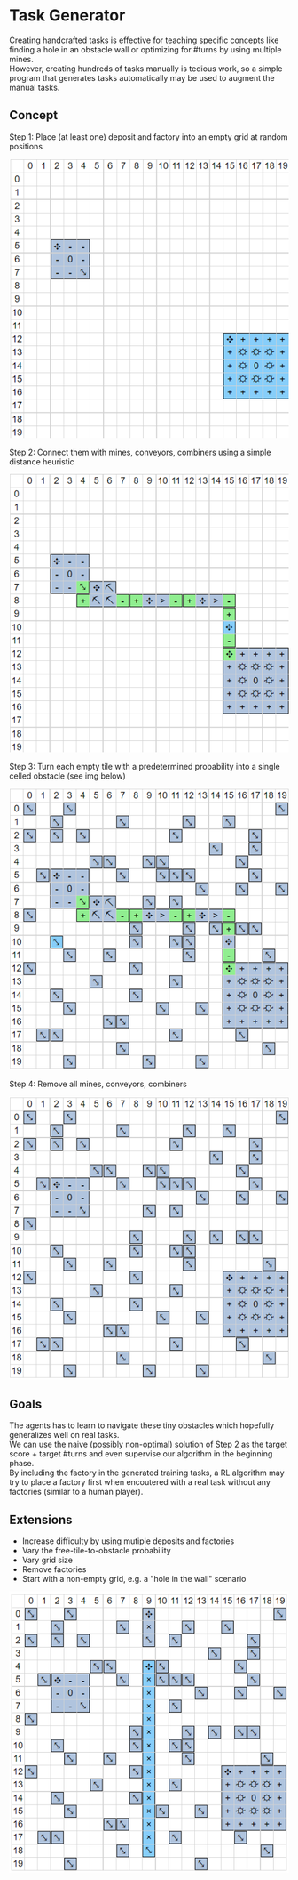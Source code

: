 # Task Generator

Creating handcrafted tasks is effective for teaching specific concepts like finding a hole in an obstacle wall or optimizing for #turns by using multiple mines.  
However, creating hundreds of tasks manually is tedious work, so a simple program that generates tasks automatically may be used to augment the manual tasks.


## Concept
Step 1: Place (at least one) deposit and factory into an empty grid at random positions 

![](task_generator_imgs/0_setup.png)

Step 2: Connect them with mines, conveyors, combiners using a simple distance heuristic   

![](task_generator_imgs/1_connect.png)

Step 3: Turn each empty tile with a predetermined probability into a single celled obstacle (see img below)  

![](task_generator_imgs/2_add_obstacles.png)

Step 4: Remove all mines, conveyors, combiners

![](task_generator_imgs/3_remove_connection.png)

## Goals
The agents has to learn to navigate these tiny obstacles which hopefully generalizes well on real tasks.  
We can use the naive (possibly non-optimal) solution of Step 2 as the target score + target #turns and even supervise our algorithm in the beginning phase.  
By including the factory in the generated training tasks, a RL algorithm may try to place a factory first when encoutered with a real task without any factories (similar to a human player).  

## Extensions
- Increase difficulty by using mutiple deposits and factories
- Vary the free-tile-to-obstacle probability
- Vary grid size
- Remove factories 
- Start with a non-empty grid, e.g. a "hole in the wall" scenario 

![](task_generator_imgs/4_hole_in_the_wall.png)